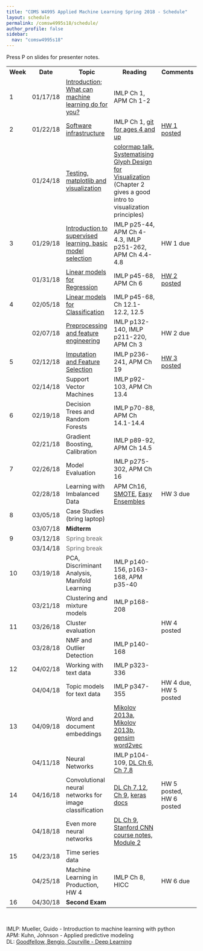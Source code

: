 ```yaml
---
title: "COMS W4995 Applied Machine Learning Spring 2018 - Schedule"
layout: schedule
permalink: /comsw4995s18/schedule/
author_profile: false
sidebar:
  nav: "comsw4995s18"
---
```


Press P on slides for presenter notes.

<div class="schedule">
<table cellspacing="0" border="0">
	<colgroup span="2"></colgroup>
	<colgroup></colgroup>
	<colgroup></colgroup>
	<colgroup></colgroup>
    <tr>
        <th>Week</th>
        <th>Date</th>
        <th>Topic</th>
        <th>Reading</th>
        <th>Comments</th>
    </tr>
	<tr>
		<td>1</td>
		<td align="right" sdval="42753" sdnum="1033;0;MM/DD/YY">01/17/18</td>
		<td><a href="https://amueller.github.io/COMS4995-s18/slides/aml-01-011718-introduction/" onclick="trackOutboundLink('https://amueller.github.io/COMS4995-s18/slides/aml-01-011718-introduction/')">
                Introduction; What can machine learning do for you?</a></td>
		<td>IMLP Ch 1, APM Ch 1-2</td>
		<td><br></td>
	</tr>
	<tr>
		<td>2</td>
		<td align="right" sdval="42758" sdnum="1033;0;MM/DD/YY">01/22/18</td>
		<td><a href="https://amueller.github.io/COMS4995-s18/slides/aml-02-012218-python-git-testing/" onclick="trackOutboundLink('https://amueller.github.io/COMS4995-s18/slides/aml-02-012218-python-git-testing/')">
                Software infrastructure</a></td>
		<td>IMLP Ch 1, <a href="https://www.youtube.com/watch?v=1ffBJ4sVUb4">git for ages 4 and up</a></td>
		<td><a href="https://github.com/amueller/COMS4995-s18/raw/master/homeworks/HomeworkI.pdf">HW 1 posted</a></td>
	</tr>
	<tr>
		<td><br></td>
		<td align="right" sdval="42760" sdnum="1033;0;MM/DD/YY">01/24/18</td>
		<td><a href="https://amueller.github.io/COMS4995-s18/slides/aml-03-012418-matplotlib/#1" onclick="trackOutboundLink('https://amueller.github.io/COMS4995-s18/slides/aml-03-012418-matplotlib/')">
                Testing, matplotlib and visualization</a> &nbsp;
            <a href="https://www.dropbox.com/s/fdtmvbrzslemp6g/03-matplotlib-testing.mp3?dl=1"><i class="fa fa-volume-up" aria-hidden="true"></i></a>
        </td>
		<td><a href="https://www.youtube.com/watch?v=xAoljeRJ3lU">colormap talk</a>, <a href="https://ora.ox.ac.uk/objects/uuid:b98ccce1-038f-4c0a-a259-7f53dfe06ac7">Systematising Glyph Design for Visualization</a> (Chapter 2 gives a good intro to visualization principles)</td>
		<td><br></td>
	</tr>
	<tr>
		<td>3</td>
		<td align="right" sdval="42765" sdnum="1033;0;MM/DD/YY">01/29/18</td>
		<td><a href="https://amueller.github.io/COMS4995-s18/slides/aml-04-012918-supervised-learning/#1" onclick="trackOutboundLink('https://amueller.github.io/COMS4995-s18/slides/aml-04-012918-supervised-learning/')">
                Introduction to supervised learning, basic model selection</a>&nbsp;
            <a href="https://www.dropbox.com/s/6b5fscf84l91t2t/04-intro-to-supervised-learning.flv?dl=1"><i class="fa fa-film" aria-hidden="true"></i></a></td>
		<td>IMLP p25-44, APM Ch 4-4.3, IMLP p251-262, APM Ch 4.4-4.8</td>
		<td>HW 1 due</td>
	</tr>
	<tr>
		<td><br></td>
		<td align="right" sdval="42767" sdnum="1033;0;MM/DD/YY">01/31/18</td>
		<td><a href="https://amueller.github.io/COMS4995-s18/slides/aml-05-013118-linear-models-regression/#1">Linear models for Regression</a>&nbsp;
            <a href="https://www.dropbox.com/s/kd8u9lmz26jzpus/05-linear-models-for-regression.mkv?dl=1"><i class="fa fa-film" aria-hidden="true"></i></a></td>
		<td>IMLP p45-68, APM Ch 6</td>
		<td><a href="https://github.com/amueller/COMS4995-s18/raw/master/homeworks/Homework2.pdf">HW 2 posted</a></td>
	</tr>
	<tr>
		<td>4</td>
		<td align="right" sdval="42772" sdnum="1033;0;MM/DD/YY">02/05/18</td>
		<td><a href="https://amueller.github.io/COMS4995-s18/slides/aml-06-020518-linear-models-classification/#1">Linear models for Classification</a>&nbsp;
            <a href="https://www.dropbox.com/s/d9th9jcqprcvav1/06-linear-models-for-classification.mkv?dl=1"><i class="fa fa-film" aria-hidden="true"></i></a></td>
		<td>IMLP p45-68,  Ch 12.1-12.2, 12.5</td>
		<td></td>
	</tr>
	<tr>
		<td><br></td>
		<td align="right" sdval="42774" sdnum="1033;0;MM/DD/YY">02/07/18</td>
		<td><a href="https://amueller.github.io/COMS4995-s18/slides/aml-07-020718-preprocessing/#1">Preprocessing and feature engineering</a>&nbsp;
            <a href="https://www.dropbox.com/s/sfsruw0mluuza1m/07-preprocessing.mkv?dl=1"><i class="fa fa-film" aria-hidden="true"></i></a></td>
		<td>IMLP p132-140, IMLP p211-220, APM Ch 3</td>
		<td>HW 2 due</td>
	</tr>
	<tr>
		<td>5</td>
		<td align="right" sdval="42779" sdnum="1033;0;MM/DD/YY">02/12/18</td>
		<td><a href="https://amueller.github.io/COMS4995-s18/slides/aml-08-021218-imputation-feature-selection/">Imputation and Feature Selection</a>&nbsp;
            <a href="https://www.dropbox.com/s/9wv7e7rpz2c8l7f/08-imputation-feature-selection.mkv?dl=1"><i class="fa fa-film" aria-hidden="true"></i></a></td>
		<td>IMLP p236-241, APM Ch 19</td>
		<td><a href="https://github.com/amueller/COMS4995-s18/raw/master/homeworks/Homework3.pdf">HW 3 posted</a></td>
	</tr>
	<tr>
		<td><br></td>
		<td align="right" sdval="42781" sdnum="1033;0;MM/DD/YY">02/14/18</td>
		<td>Support Vector Machines</td>
		<td>IMLP p92-103, APM Ch 13.4</td>
		<td></td>
	</tr>
	<tr>
		<td>6</td>
		<td align="right" sdval="42786" sdnum="1033;0;MM/DD/YY">02/19/18</td>
		<td>Decision Trees and Random Forests</td>
		<td>IMLP p70-88, APM Ch 14.1-14.4</td>
		<td></td>
	</tr>
	<tr>
		<td><br></td>
		<td align="right" sdval="42788" sdnum="1033;0;MM/DD/YY">02/21/18</td>
		<td>Gradient Boosting, Calibration</td>
		<td>IMLP p89-92, APM Ch 14.5</td>
		<td><br></td>
	</tr>
	<tr>
		<td>7</td>
		<td align="right" sdval="42793" sdnum="1033;0;MM/DD/YY">02/26/18</td>
		<td>Model Evaluation</td>
		<td>IMLP p275-302, APM Ch 16</td>
		<td><br></td>
	</tr>
	<tr>
		<td><br></td>
		<td align="right" sdval="42795" sdnum="1033;0;MM/DD/YY">02/28/18</td>
        <td>Learning with Imbalanced Data<br></td>
        <td>APM Ch16, <a href="https://www.jair.org/media/953/live-953-2037-jair.pdf">SMOTE</a>, <a href="http://cs.nju.edu.cn/zhouzh/zhouzh.files/publication/tsmcb09.pdf">Easy Ensembles</a></td>
		<td>HW 3 due</td>
	</tr>
	<tr>
		<td>8</td>
		<td align="right" sdval="42800" sdnum="1033;0;MM/DD/YY">03/05/18</td>
		<td>Case Studies (bring laptop)</td>
		<td><br></td>
		<td><br></td>
	</tr>
	<tr>
		<td><br></td>
		<td align="right" sdval="42802" sdnum="1033;0;MM/DD/YY">03/07/18</td>
		<td><b>Midterm</b></td>
		<td><br></td>
		<td><br></td>
	</tr>
	<tr>
		<td>9</td>
		<td align="right" sdval="42807" sdnum="1033;0;MM/DD/YY">03/12/18</td>
		<td><font color="#666666">Spring break</font></td>
		<td><br></td>
		<td><br></td>
	</tr>
	<tr>
		<td><br></td>
		<td align="right" sdval="42809" sdnum="1033;0;MM/DD/YY">03/14/18</td>
		<td><font color="#666666">Spring break</font></td>
		<td><br></td>
		<td><br></td>
	</tr>
	<tr>
		<td>10</td>
		<td align="right" sdval="42814" sdnum="1033;0;MM/DD/YY">03/19/18</td>
		<td>PCA, Discriminant Analysis, Manifold Learning</td>
		<td>IMLP p140-156, p163-168, APM p35-40</td>
        <td></td>
	</tr>
	<tr>
		<td><br></td>
		<td align="right" sdval="42816" sdnum="1033;0;MM/DD/YY">03/21/18</td>
		<td>Clustering and mixture models</td>
		<td>IMLP p168-208</td>
		<td></td>
	</tr>
	<tr>
		<td>11</td>
		<td align="right" sdval="42821" sdnum="1033;0;MM/DD/YY">03/26/18</td>
		<td>Cluster evaluation</td>
		<td></td>
		<td>HW 4 posted</td>
	</tr>
	<tr>
		<td><br></td>
		<td align="right" sdval="42823" sdnum="1033;0;MM/DD/YY">03/28/18</td>
		<td>NMF and Outlier Detection</td>
		<td>IMLP p140-168</td>
		<td><br></td>
	</tr>
	<tr>
		<td>12</td>
		<td align="right" sdval="42828" sdnum="1033;0;MM/DD/YY">04/02/18</td>
		<td>Working with text data</td>
		<td>IMLP p323-336</td>
		<td></td>
	</tr>
	<tr>
		<td><br></td>
		<td align="right" sdval="42830" sdnum="1033;0;MM/DD/YY">04/04/18</td>
		<td>Topic models for text data</td>
		<td>IMLP p347-355</td>
		<td>HW 4 due, HW 5 posted</td>
	</tr>
	<tr>
		<td>13</td>
		<td align="right" sdval="42835" sdnum="1033;0;MM/DD/YY">04/09/18</td>
		<td>Word and document embeddings</td>
		<td><a href="https://papers.nips.cc/paper/5021-distributed-representations-of-words-and-phrases-and-their-compositionality.pdf">Mikolov 2013a</a>, <a href="http://www.aclweb.org/anthology/N13-1090">Mikolov 2013b</a>,
        <a href="https://github.com/RaRe-Technologies/gensim/blob/develop/docs/notebooks/word2vec.ipynb">gensim word2vec</a></td>
		<td></td>
	</tr>
	<tr>
		<td><br></td>
		<td align="right" sdval="42837" sdnum="1033;0;MM/DD/YY">04/11/18</td>
		<td>Neural Networks</td>
		<td>IMLP p104-109, <a href="http://www.deeplearningbook.org/contents/mlp.html">DL Ch 6</a>, <a href="http://www.deeplearningbook.org/contents/regularization.html">Ch 7.8</a></td>
		<td><br></td>
	</tr>
	<tr>
		<td>14</td>
		<td align="right" sdval="42842" sdnum="1033;0;MM/DD/YY">04/16/18</td>
		<td>Convolutional neural networks for image classification</td>
		<td><a href="http://www.deeplearningbook.org/contents/regularization.html">DL Ch 7.12</a>, <a href="http://www.deeplearningbook.org/contents/convnets.html">Ch 9</a>, <a href="https://keras.io/">keras docs</a></td>
		<td>HW 5 posted, HW 6 posted</td>
	</tr>
	<tr>
		<td><br></td>
		<td align="right" sdval="42844" sdnum="1033;0;MM/DD/YY">04/18/18</td>
		<td>Even more neural networks</td>
		<td><a href="http://www.deeplearningbook.org/contents/convnets.html">DL Ch 9</a>, <a href="http://cs231n.github.io/">Stanford CNN course notes, Module 2</a></td>
		<td><br></td>
	</tr>
	<tr>
		<td>15</td>
		<td align="right" sdval="42849" sdnum="1033;0;MM/DD/YY">04/23/18</td>
		<td>Time series data</td>
		<td><br></td>
		<td><br></td>
	</tr>
	<tr>
		<td><br></td>
		<td align="right" sdval="42851" sdnum="1033;0;MM/DD/YY">04/25/18</td>
		<td>Machine Learning in Production, HW 4</td>
		<td>IMLP Ch 8, HICC</td>
		<td>HW 6 due</td>
	</tr>
	<tr>
		<td>16</td>
		<td align="right" sdval="42856" sdnum="1033;0;MM/DD/YY">04/30/18</td>
		<td><b>Second Exam</b></td>
		<td><br></td>
		<td><br></td>
	</tr>
</table>
</div>

<div class="post">
<br>
<p>
IMLP: Mueller, Guido - Introduction to machine learning with python<br>
APM: Kuhn, Johnson - Applied predictive modeling<br>
DL: <a href="http://www.deeplearningbook.org/">Goodfellow, Bengio, Courville - Deep Learning</a>
</p>
</div>
